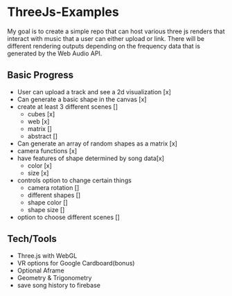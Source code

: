 # ThreeJs-Examples
My goal is to create a simple repo that can host various three js renders that interact with music that a user can either upload or link.
There will be different rendering outputs depending on the frequency data that is generated by the Web Audio API. 

## Basic Progress
- User can upload a track and see a 2d visualization [x]
- Can generate a basic shape in the canvas [x]
- create at least 3 different scenes []
  - cubes [x]
  - web [x]
  - matrix []
  - abstract []
- Can generate an array of random shapes as a matrix [x]
- camera functions [x]
- have features of shape determined by song data[x]
  - color [x]
  - size [x]
- controls option to change certain things
  - camera rotation []
  - different shapes [] 
  - shape color []
  - shape size []
- option to choose different scenes []

## Tech/Tools
  - Three.js with WebGL
  - VR options for Google Cardboard(bonus)
  - Optional Aframe
  - Geometry & Trigonometry
  - save song history to firebase
  